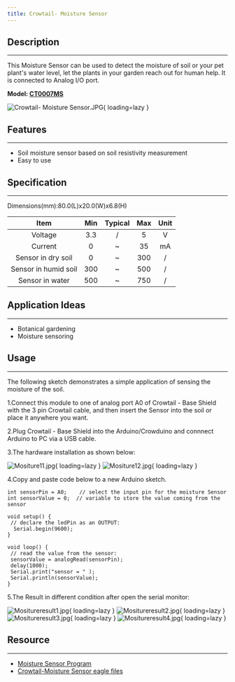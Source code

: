 ```yaml
---
title: Crowtail- Moisture Sensor
---
```


## Description
-----------

This Moisture Sensor can be used to detect the moisture of soil or your pet plant's water level, let the plants in your garden reach out for human help. It is connected to Analog I/O port.

**Model: [CT0007MS](http://www.elecrow.com/crowtail-moisture-sensor-p-1228.html)**

![Crowtail- Moisture Sensor.JPG](https://wiki.elecrow.com/images/thumb/a/a1/Crowtail-_Moisture_Sensor.JPG/600px-Crowtail-_Moisture_Sensor.JPG){ loading=lazy }

## Features
--------

- Soil moisture sensor based on soil resistivity measurement
- Easy to use

## Specification
-------------

Dimensions(mm):80.0(L)x20.0(W)x6.8(H)

| Item | Min | Typical | Max | Unit |
|:-:|:-:|:-:|:-:|:-:|
| Voltage | 3.3 | / | 5 | V |
| Current | 0 | ~ | 35 | mA |
| Sensor in dry soil | 0 | ~ | 300 | / |
| Sensor in humid soil | 300 | ~ | 500 | / |
| Sensor in water | 500 | ~ | 750 | / |

## Application Ideas
-----------------

- Botanical gardening
- Moisture sensoring

## Usage
-----

The following sketch demonstrates a simple application of sensing the moisture of the soil.

1.Connect this module to one of analog port A0 of Crowtail - Base Shield with the 3 pin Crowtail cable, and then insert the Sensor into the soil or place it anywhere you want.

2.Plug Crowtail - Base Shield into the Arduino/Crowduino and connnect Arduino to PC via a USB cable.

3.The hardware installation as shown below:

![Mositure11.jpg](https://wiki.elecrow.com/images/thumb/d/de/Mositure11.jpg/400px-Mositure11.jpg){ loading=lazy }
![Mositure12.jpg](https://wiki.elecrow.com/images/thumb/4/4b/Mositure12.jpg/600px-Mositure12.jpg){ loading=lazy }

4.Copy and paste code below to a new Arduino sketch.

```
int sensorPin = A0;    // select the input pin for the moisture Sensor
int sensorValue = 0;  // variable to store the value coming from the sensor

void setup() {
 // declare the ledPin as an OUTPUT:
  Serial.begin(9600);  
}

void loop() {
 // read the value from the sensor:
 sensorValue = analogRead(sensorPin);    
 delay(1000);          
 Serial.print("sensor = " );                       
 Serial.println(sensorValue);                   
}
```

5.The Result in different condition after open the serial monitor:

![Mositureresult1.jpg](https://wiki.elecrow.com/images/6/6d/Mositureresult1.jpg){ loading=lazy } 
![Mositureresult2.jpg](https://wiki.elecrow.com/images/5/53/Mositureresult2.jpg){ loading=lazy }
![Mositureresult3.jpg](https://wiki.elecrow.com/images/2/2b/Mositureresult3.jpg){ loading=lazy }
![Mositureresult4.jpg](https://wiki.elecrow.com/images/e/e3/Mositureresult4.jpg){ loading=lazy }

## Resource
--------

- [Moisture Sensor Program](../../files/Moisturesensor-zip.md)
- [Crowtail-Moisture Sensor eagle files](../../files/Crowtail-Moisture-Sensor-zip.md)